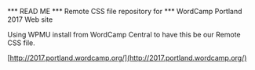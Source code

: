 *** READ ME
*** Remote CSS file repository for
*** WordCamp Portland 2017 Web site

Using WPMU install from WordCamp Central to have this be our Remote CSS file.

[http://2017.portland.wordcamp.org/](http://2017.portland.wordcamp.org/)
